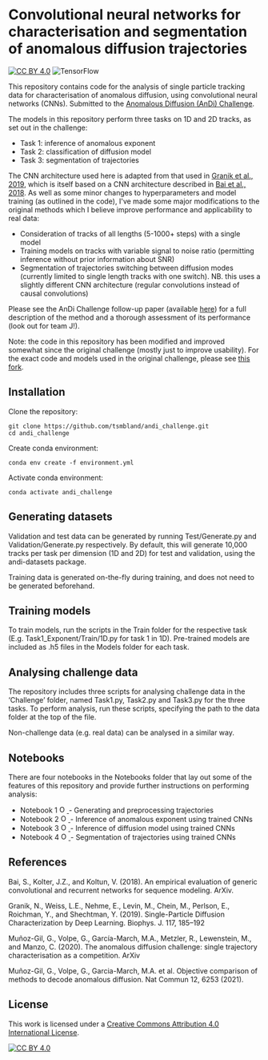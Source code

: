# Convolutional neural networks for characterisation and segmentation of anomalous diffusion trajectories

[![CC BY 4.0][cc-by-shield]][cc-by]
![TensorFlow](https://img.shields.io/badge/TensorFlow-FF6F00?style=flat&logo=tensorflow&logoColor=white)

This repository contains code for the analysis of single particle tracking data for characterisation of anomalous diffusion, using convolutional neural networks (CNNs). 
Submitted to the [Anomalous Diffusion (AnDi) Challenge](https://arxiv.org/abs/2003.12036).

The models in this repository perform three tasks on 1D and 2D tracks, as set out in the challenge:
-	Task 1: inference of anomalous exponent
-	Task 2: classification of diffusion model
-	Task 3: segmentation of trajectories

The CNN architecture used here is adapted from that used in [Granik et al., 2019](https://www.sciencedirect.com/science/article/pii/S0006349519305041/), which is itself based on a CNN architecture described in [Bai et al., 2018](https://arxiv.org/abs/1803.01271/).
As well as some minor changes to hyperparameters and model training (as outlined in the code), I've made some major modifications to the original methods which I believe improve performance and applicability to real data:
- Consideration of tracks of all lengths (5-1000+ steps) with a single model 
- Training models on tracks with variable signal to noise ratio (permitting inference without prior information about SNR)
- Segmentation of trajectories switching between diffusion modes (currently limited to single length tracks with one switch). NB. this uses a slightly different CNN architecture (regular convolutions instead of causal convolutions)

Please see the AnDi Challenge follow-up paper (available [here](https://www.nature.com/articles/s41467-021-26320-w)) for a full description of the method and a thorough assessment of its performance (look out for team J!).

Note: the code in this repository has been modified and improved somewhat since the original challenge (mostly just to improve usability). For the exact code and models used in the original challenge, please see [this fork](https://github.com/AnDiChallenge/AnDi2020_TeamJ_FCI). 

## Installation

Clone the repository:

    git clone https://github.com/tsmbland/andi_challenge.git
    cd andi_challenge
    
Create conda environment:

    conda env create -f environment.yml

Activate conda environment:

    conda activate andi_challenge


## Generating datasets

Validation and test data can be generated by running Test/Generate.py and Validation/Generate.py respectively.
By default, this will generate 10,000 tracks per task per dimension (1D and 2D) for test and validation, using the andi-datasets package.

Training data is generated on-the-fly during training, and does not need to be generated beforehand.


## Training models

To train models, run the scripts in the Train folder for the respective task (E.g. Task1_Exponent/Train/1D.py for task 1 in 1D).
Pre-trained models are included as .h5 files in the Models folder for each task.


## Analysing challenge data

The repository includes three scripts for analysing challenge data in the ‘Challenge’ folder, named Task1.py, Task2.py and Task3.py for the three tasks. 
To perform analysis, run these scripts, specifying the path to the data folder at the top of the file. 

Non-challenge data (e.g. real data) can be analysed in a similar way.


## Notebooks

There are four notebooks in the Notebooks folder that lay out some of the features of this repository and provide further instructions on performing analysis:

- Notebook 1 <a target="_blank" href="https://colab.research.google.com/github/tsmbland/andi_challenge/blob/master/Notebooks/trajectory_preprocessing.ipynb">
  <img src="https://colab.research.google.com/assets/colab-badge.svg" alt="Open In Colab" height=15/>
</a> - Generating and preprocessing trajectories
- Notebook 2 <a target="_blank" href="https://colab.research.google.com/github/tsmbland/andi_challenge/blob/master/Notebooks/exponent_inference.ipynb">
  <img src="https://colab.research.google.com/assets/colab-badge.svg" alt="Open In Colab" height=15/>
</a> - Inference of anomalous exponent using trained CNNs
- Notebook 3 <a target="_blank" href="https://colab.research.google.com/github/tsmbland/andi_challenge/blob/master/Notebooks/model_classification.ipynb">
  <img src="https://colab.research.google.com/assets/colab-badge.svg" alt="Open In Colab" height=15/>
</a>- Inference of diffusion model using trained CNNs
- Notebook 4 <a target="_blank" href="https://colab.research.google.com/github/tsmbland/andi_challenge/blob/master/Notebooks/segmentation.ipynb">
  <img src="https://colab.research.google.com/assets/colab-badge.svg" alt="Open In Colab" height=15/>
</a>- Segmentation of trajectories using trained CNNs



## References

Bai, S., Kolter, J.Z., and Koltun, V. (2018). An empirical evaluation of generic convolutional and recurrent networks for sequence modeling. ArXiv.

Granik, N., Weiss, L.E., Nehme, E., Levin, M., Chein, M., Perlson, E., Roichman, Y., and Shechtman, Y. (2019). Single-Particle Diffusion Characterization by Deep Learning. Biophys. J. 117, 185–192

Muñoz-Gil, G., Volpe, G., García-March, M.A., Metzler, R., Lewenstein, M., and Manzo, C. (2020). The anomalous diffusion challenge: single trajectory characterisation as a competition. ArXiv

Muñoz-Gil, G., Volpe, G., Garcia-March, M.A. et al. Objective comparison of methods to decode anomalous diffusion. Nat Commun 12, 6253 (2021).

## License

This work is licensed under a
[Creative Commons Attribution 4.0 International License][cc-by].

[![CC BY 4.0][cc-by-image]][cc-by]

[cc-by]: http://creativecommons.org/licenses/by/4.0/
[cc-by-image]: https://i.creativecommons.org/l/by/4.0/88x31.png
[cc-by-shield]: https://img.shields.io/badge/License-CC%20BY%204.0-lightgrey.svg 
